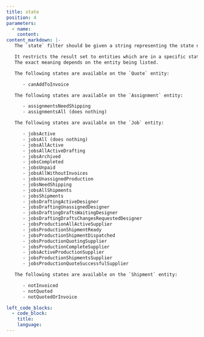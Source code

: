 ```yaml
---
title: state
position: 4
parameters:
  - name:
    content:
content_markdown: |-
   The `state` filter should be given a string representing the state name.

   It restricts the result set to entities which are in a specific state.
   The exact meaning depends on the entity being listed.

   The following states are available on the `Quote` entity:

      - canAddToInvoice

   The following states are available on the `Assignment` entity:

      - assignmentsNeedShipping
      - assignmentsAll (does nothing)

   The following states are available on the `Job` entity:

      - jobsActive
      - jobsAll (does nothing)
      - jobsAllActive
      - jobsAllActiveDrafting
      - jobsArchived
      - jobsCompleted
      - jobsUnpaid
      - jobsAllWithoutInvoices
      - jobsUnassignedProduction
      - jobsNeedShipping
      - jobsAllShipments
      - jobsShipments
      - jobsDraftingActiveDesigner
      - jobsDraftingUnassignedDesigner
      - jobsDraftingDraftsWaitingDesigner
      - jobsDraftingDraftsChangesRequestedDesigner
      - jobsProductionAllActiveSupplier
      - jobsProductionShipmentReady
      - jobsProductionShipmentDispatched
      - jobsProductionQuotingSupplier
      - jobsProductionCompleteSupplier
      - jobsActiveProductionSupplier
      - jobsProductionShipmentsSupplier
      - jobsProductionQuoteSuccessfulSupplier

   The following states are available on the `Shipment` entity:

      - notInvoiced
      - notQuoted
      - notQuotedOrInvoice

left_code_blocks:
  - code_block:
    title:
    language:
---
```

